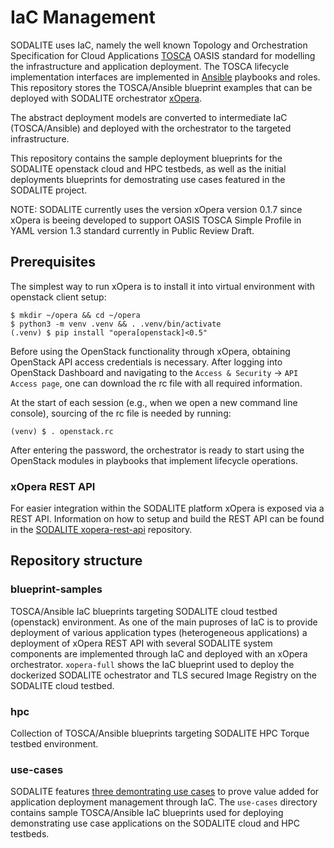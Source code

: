# IaC Management

SODALITE uses IaC, namely the well known Topology and Orchestration Specification for Cloud Applications [TOSCA](https://www.oasis-open.org/committees/tc_home.php?wg_abbrev=tosca) OASIS standard for modelling the infrastructure and application deployment. The TOSCA lifecycle implementation interfaces are implemented in [Ansible](https://www.ansible.com/) playbooks and roles. 
This repository stores the TOSCA/Ansible blueprint examples that can be deployed with SODALITE orchestrator [xOpera](https://github.com/xlab-si/xopera-opera). 

The abstract deployment models are converted to intermediate IaC (TOSCA/Ansible) and deployed with the orchestrator to the targeted infrastructure. 

This repository contains the sample deployment blueprints for the SODALITE openstack cloud and HPC testbeds, as well as the initial deployments blueprints for demostrating use cases featured in the SODALITE project. 

NOTE: SODALITE currently uses the version xOpera version 0.1.7 since xOpera is beeing developed to support OASIS TOSCA Simple Profile in YAML version 1.3 standard currently in Public Review Draft.

## Prerequisites
The simplest way to run xOpera is to install it into virtual environment with openstack client setup:

```
$ mkdir ~/opera && cd ~/opera
$ python3 -m venv .venv && . .venv/bin/activate
(.venv) $ pip install "opera[openstack]<0.5"
```
Before using the OpenStack functionality through xOpera, obtaining OpenStack API access credentials is necessary. After logging into OpenStack Dashboard and navigating to the `Access & Security` -> `API Access page`, one can download the rc file with all required information.

At the start of each session (e.g., when we open a new command line console), sourcing of the rc file is needed by running:

    (venv) $ . openstack.rc

After entering the password, the orchestrator is ready to start using the OpenStack modules in playbooks that implement lifecycle operations.

### xOpera REST API
For easier integration within the SODALITE platform xOpera is exposed via a REST API. Information on how to setup and build the REST API can be found in the [SODALITE xopera-rest-api](https://github.com/SODALITE-EU/xopera-rest-api) repository.  

## Repository structure

### blueprint-samples
TOSCA/Ansible IaC blueprints targeting SODALITE cloud testbed (openstack) environment. As one of the main puproses of IaC is to provide deployment of various application types (heterogeneous applications) a deployment of xOpera REST API with several SODALITE system components are implemented through IaC and deployed with an xOpera orchestrator. 
`xopera-full` shows the IaC blueprint used to deploy the dockerized SODALITE ochestrator and TLS secured Image Registry on the SODALITE cloud testbed. 
### hpc
Collection of TOSCA/Ansible blueprints targeting SODALITE HPC Torque testbed environment.
### use-cases
SODALITE features [three demontrating use cases](https://sodalite.eu/use_cases) to prove value added for application deployment management through IaC. 
The `use-cases` directory contains sample TOSCA/Ansible IaC blueprints used for deploying demonstrating use case applications on the SODALITE cloud and HPC testbeds.  
